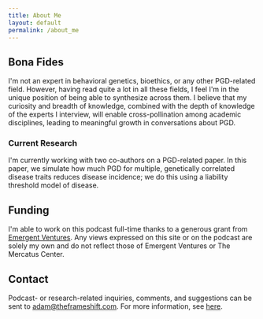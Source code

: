 ```yaml
---
title: About Me
layout: default
permalink: /about_me
---
```

## Bona Fides

I'm not an expert in behavioral genetics, bioethics, or any other PGD-related field. However, having read quite a lot in all these fields, I feel I'm in the unique position of being able to synthesize across them. I believe that my curiosity and breadth of knowledge, combined with the depth of knowledge of the experts I interview, will enable cross-pollination among academic disciplines, leading to meaningful growth in conversations about PGD.

### Current Research 

I'm currently working with two co-authors on a PGD-related paper. In this paper, we simulate how much PGD for multiple, genetically correlated disease traits reduces disease incidence; we do this using a liability threshold model of disease.

## Funding

I'm able to work on this podcast full-time thanks to a generous grant from [Emergent Ventures](https://www.mercatus.org/emergentventures). Any views expressed on this site or on the podcast are solely my own and do not reflect those of Emergent Ventures or The Mercatus Center. 

## Contact
Podcast- or research-related inquiries, comments, and suggestions can be sent to [adam@theframeshift.com](adam@theframeshift.com). For more information, see [here](https://adamlgreen.com/about/).
